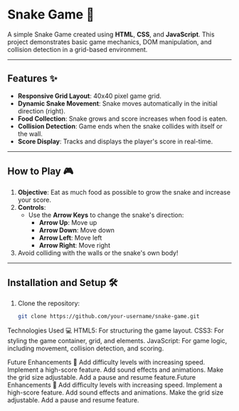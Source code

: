 # Snake Game 🐍

A simple Snake Game created using **HTML**, **CSS**, and **JavaScript**. This project demonstrates basic game mechanics, DOM manipulation, and collision detection in a grid-based environment.

---

## Features ✨

- **Responsive Grid Layout**: 40x40 pixel game grid.
- **Dynamic Snake Movement**: Snake moves automatically in the initial direction (right).
- **Food Collection**: Snake grows and score increases when food is eaten.
- **Collision Detection**: Game ends when the snake collides with itself or the wall.
- **Score Display**: Tracks and displays the player's score in real-time.

---

## How to Play 🎮

1. **Objective**: Eat as much food as possible to grow the snake and increase your score.
2. **Controls**:
   - Use the **Arrow Keys** to change the snake's direction:
     - **Arrow Up**: Move up
     - **Arrow Down**: Move down
     - **Arrow Left**: Move left
     - **Arrow Right**: Move right
3. Avoid colliding with the walls or the snake's own body!

---

## Installation and Setup 🛠️

1. Clone the repository:
   ```bash
   git clone https://github.com/your-username/snake-game.git


Technologies Used 💻
HTML5: For structuring the game layout.
CSS3: For styling the game container, grid, and elements.
JavaScript: For game logic, including movement, collision detection, and scoring.



Future Enhancements 🚀
Add difficulty levels with increasing speed.
Implement a high-score feature.
Add sound effects and animations.
Make the grid size adjustable.
Add a pause and resume feature.Future Enhancements 🚀
Add difficulty levels with increasing speed.
Implement a high-score feature.
Add sound effects and animations.
Make the grid size adjustable.
Add a pause and resume feature.


